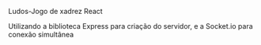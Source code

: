 Ludos-Jogo de xadrez React

Utilizando a biblioteca Express para criação do servidor, e a Socket.io para conexão simultânea
